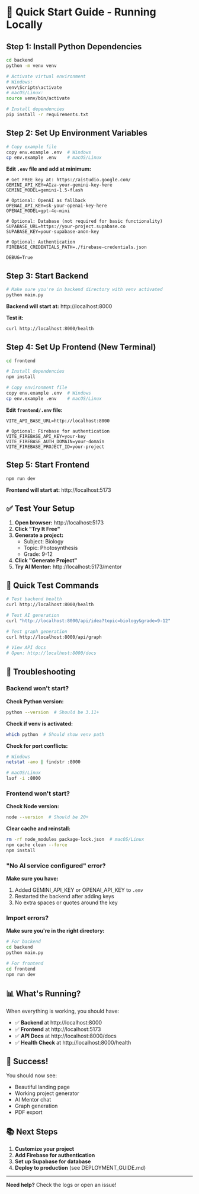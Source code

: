 # 🚀 Quick Start Guide - Running Locally

## Step 1: Install Python Dependencies

```bash
cd backend
python -m venv venv

# Activate virtual environment
# Windows:
venv\Scripts\activate
# macOS/Linux:
source venv/bin/activate

# Install dependencies
pip install -r requirements.txt
```

## Step 2: Set Up Environment Variables

```bash
# Copy example file
copy env.example .env  # Windows
cp env.example .env    # macOS/Linux
```

**Edit `.env` file and add at minimum:**
```env
# Get FREE key at: https://aistudio.google.com/
GEMINI_API_KEY=AIza-your-gemini-key-here
GEMINI_MODEL=gemini-1.5-flash

# Optional: OpenAI as fallback
OPENAI_API_KEY=sk-your-openai-key-here
OPENAI_MODEL=gpt-4o-mini

# Optional: Database (not required for basic functionality)
SUPABASE_URL=https://your-project.supabase.co
SUPABASE_KEY=your-supabase-anon-key

# Optional: Authentication
FIREBASE_CREDENTIALS_PATH=./firebase-credentials.json

DEBUG=True
```

## Step 3: Start Backend

```bash
# Make sure you're in backend directory with venv activated
python main.py
```

**Backend will start at:** http://localhost:8000

**Test it:**
```bash
curl http://localhost:8000/health
```

## Step 4: Set Up Frontend (New Terminal)

```bash
cd frontend

# Install dependencies
npm install

# Copy environment file
copy env.example .env  # Windows
cp env.example .env    # macOS/Linux
```

**Edit `frontend/.env` file:**
```env
VITE_API_BASE_URL=http://localhost:8000

# Optional: Firebase for authentication
VITE_FIREBASE_API_KEY=your-key
VITE_FIREBASE_AUTH_DOMAIN=your-domain
VITE_FIREBASE_PROJECT_ID=your-project
```

## Step 5: Start Frontend

```bash
npm run dev
```

**Frontend will start at:** http://localhost:5173

## ✅ Test Your Setup

1. **Open browser:** http://localhost:5173
2. **Click "Try It Free"**
3. **Generate a project:**
   - Subject: Biology
   - Topic: Photosynthesis
   - Grade: 9-12
4. **Click "Generate Project"**
5. **Try AI Mentor:** http://localhost:5173/mentor

## 🎯 Quick Test Commands

```bash
# Test backend health
curl http://localhost:8000/health

# Test AI generation
curl "http://localhost:8000/api/idea?topic=biology&grade=9-12"

# Test graph generation
curl http://localhost:8000/api/graph

# View API docs
# Open: http://localhost:8000/docs
```

## 🐛 Troubleshooting

### Backend won't start?

**Check Python version:**
```bash
python --version  # Should be 3.11+
```

**Check if venv is activated:**
```bash
which python  # Should show venv path
```

**Check for port conflicts:**
```bash
# Windows
netstat -ano | findstr :8000

# macOS/Linux
lsof -i :8000
```

### Frontend won't start?

**Check Node version:**
```bash
node --version  # Should be 20+
```

**Clear cache and reinstall:**
```bash
rm -rf node_modules package-lock.json  # macOS/Linux
npm cache clean --force
npm install
```

### "No AI service configured" error?

**Make sure you have:**
1. Added GEMINI_API_KEY or OPENAI_API_KEY to `.env`
2. Restarted the backend after adding keys
3. No extra spaces or quotes around the key

### Import errors?

**Make sure you're in the right directory:**
```bash
# For backend
cd backend
python main.py

# For frontend
cd frontend
npm run dev
```

## 📊 What's Running?

When everything is working, you should have:

- ✅ **Backend** at http://localhost:8000
- ✅ **Frontend** at http://localhost:5173
- ✅ **API Docs** at http://localhost:8000/docs
- ✅ **Health Check** at http://localhost:8000/health

## 🎉 Success!

You should now see:
- Beautiful landing page
- Working project generator
- AI Mentor chat
- Graph generation
- PDF export

## 📚 Next Steps

1. **Customize your project**
2. **Add Firebase for authentication**
3. **Set up Supabase for database**
4. **Deploy to production** (see DEPLOYMENT_GUIDE.md)

---

**Need help?** Check the logs or open an issue!


